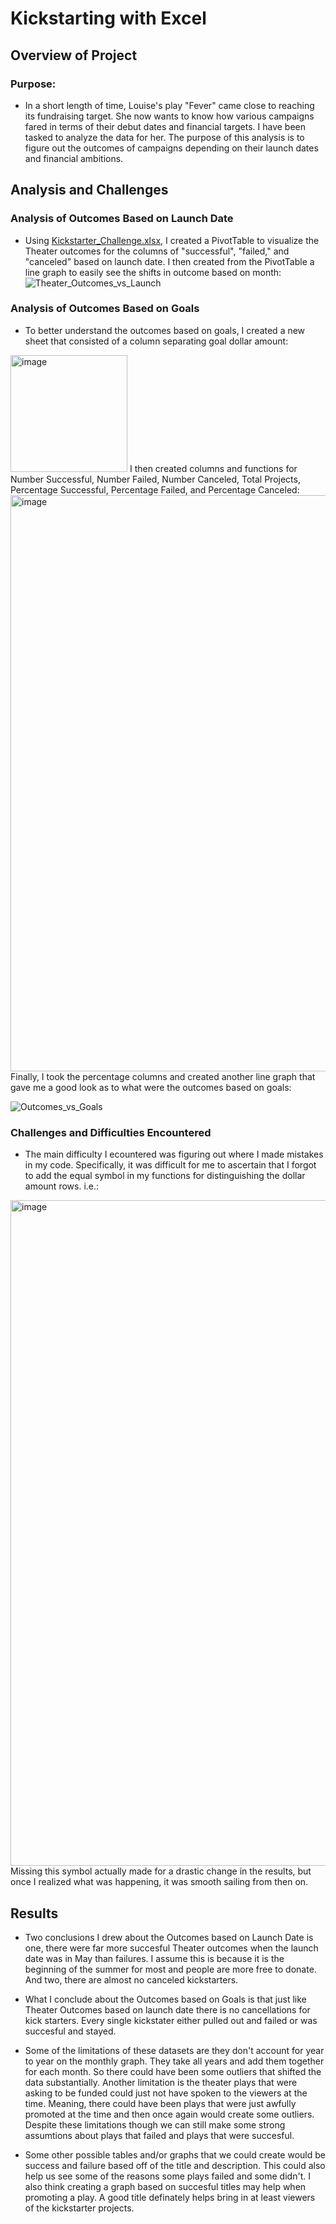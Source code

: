 # Kickstarting with Excel

## Overview of Project

### Purpose: 
 
 - In a short length of time, Louise's play "Fever" came close to reaching its fundraising target. She now wants to know how various campaigns fared in terms of their debut dates and financial targets. I have been tasked to analyze the data for her. The purpose of this analysis is to figure out the outcomes of campaigns depending on their launch dates and financial ambitions.

## Analysis and Challenges

### Analysis of Outcomes Based on Launch Date

 - Using [Kickstarter_Challenge.xlsx](https://github.com/Sebjet24/kickstarter-analysis/files/7471647/Kickstarter_Challenge.xlsx), I created a PivotTable to visualize the Theater outcomes for the columns of "successful", "failed," and "canceled" based on launch date. I then created from the PivotTable a line graph to easily see the shifts in outcome based on month: ![Theater_Outcomes_vs_Launch](https://user-images.githubusercontent.com/91230277/140241616-309c1694-78f6-4268-8672-b91b0e7bad28.png)

### Analysis of Outcomes Based on Goals

 - To better understand the outcomes based on goals, I created a new sheet that consisted of a column separating goal dollar amount:
<img width="187" alt="image" src="https://user-images.githubusercontent.com/91230277/140522686-1d28396b-cfc7-4d2b-9523-06439aec123c.png"> 
I then created columns and functions for Number Successful,	Number Failed,	Number Canceled,	Total Projects,	Percentage Successful,	Percentage Failed, and	Percentage Canceled:
<img width="922" alt="image" src="https://user-images.githubusercontent.com/91230277/140523019-87a709b8-8505-4f83-8604-fa62521e4281.png">
Finally, I took the percentage columns and created another line graph that gave me a good look as to what were the outcomes based on goals:

![Outcomes_vs_Goals](https://user-images.githubusercontent.com/91230277/140524461-1e58dc8a-4abc-46ff-86f4-6817a26525b2.png)


### Challenges and Difficulties Encountered

 - The main difficulty I ecountered was figuring out where I made mistakes in my code. Specifically, it was difficult for me to ascertain that I forgot to add the equal symbol in my functions for distinguishing the dollar amount rows. i.e.:
<img width="1065" alt="image" src="https://user-images.githubusercontent.com/91230277/140525219-57c8d4a3-0c7d-4508-aefa-df344c2829e5.png">
Missing this symbol actually made for a drastic change in the results, but once I realized what was happening, it was smooth sailing from then on.

## Results

- Two conclusions I drew about the Outcomes based on Launch Date is one, there were far more succesful Theater outcomes when the launch date was in May than failures. I assume this is because it is the beginning of the summer for most and people are more free to donate. And two, there are almost no canceled kickstarters.

- What I conclude about the Outcomes based on Goals is that just like Theater Outcomes based on launch date there is no cancellations for kick starters. Every single kickstater either pulled out and failed or was succesful and stayed. 

- Some of the limitations of these datasets are they don't account for year to year on the monthly graph. They take all years and add them together for each month. So there could have been some outliers that shifted the data substantially. Another limitation is the theater plays that were asking to be funded could just not have spoken to the viewers at the time. Meaning, there could have been plays that were just awfully promoted at the time and then once again would create some outliers. Despite these limitations though we can still make some strong assumtions about plays that failed and plays that were succesful.

- Some other possible tables and/or graphs that we could create would be success and failure based off of the title and description. This could also help us see some of the reasons some plays failed and some didn't. I also think creating a graph based on succesful titles may help when promoting a play. A good title definately helps bring in at least viewers of the kickstarter projects. 
